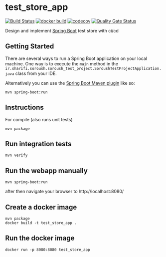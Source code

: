 # test_store_app



[![Build Status](https://travis-ci.com/mhsh88/test_store_app.svg)](https://travis-ci.com/mhsh88/test_store_app)
[![docker build](https://img.shields.io/docker/cloud/build/mhsh88/test_store_app)](https://cloud.docker.com/u/astorprotect/repository/docker/mhsh88/test_store_app)
[![codecov](https://codecov.io/gh/mhsh88/test_store_app/branch/master/graph/badge.svg)](https://codecov.io/gh/mhsh88/test_store_app)
[![Quality Gate Status](https://sonarcloud.io/api/project_badges/measure?project=mhsh88_test_store_app&metric=alert_status)](https://sonarcloud.io/dashboard?id=mhsh88_test_store_app)

Design and implement [Spring Boot](http://projects.spring.io/spring-boot/) test store with ci/cd 

## Getting Started


There are several ways to run a Spring Boot application on your local machine. One way is to execute the `main` method in the `ir.sharifi.soroush.soroush_test_project.SoroushTestProjectApplication.java` class from your IDE.

Alternatively you can use the [Spring Boot Maven plugin](https://docs.spring.io/spring-boot/docs/current/reference/html/build-tool-plugins-maven-plugin.html) like so:

```shell
mvn spring-boot:run
```


## Instructions

For compile (also runs unit tests)

```
mvn package
```

## Run integration tests

```
mvn verify
```

## Run the webapp manually

```
mvn spring-boot:run
```

after then navigate your browser to  http://localhost:8080/

## Create a docker image

```
mvn package
docker build -t test_store_app .
```


## Run the docker image

```
docker run -p 8080:8080 test_store_app
```
